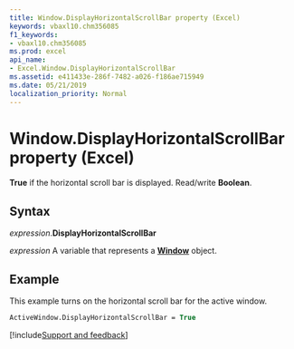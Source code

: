 ```yaml
---
title: Window.DisplayHorizontalScrollBar property (Excel)
keywords: vbaxl10.chm356085
f1_keywords:
- vbaxl10.chm356085
ms.prod: excel
api_name:
- Excel.Window.DisplayHorizontalScrollBar
ms.assetid: e411433e-286f-7482-a026-f186ae715949
ms.date: 05/21/2019
localization_priority: Normal
---
```



# Window.DisplayHorizontalScrollBar property (Excel)

**True** if the horizontal scroll bar is displayed. Read/write **Boolean**.


## Syntax

_expression_.**DisplayHorizontalScrollBar**

_expression_ A variable that represents a **[Window](Excel.Window.md)** object.


## Example

This example turns on the horizontal scroll bar for the active window.

```vb
ActiveWindow.DisplayHorizontalScrollBar = True
```



[!include[Support and feedback](~/includes/feedback-boilerplate.md)]
